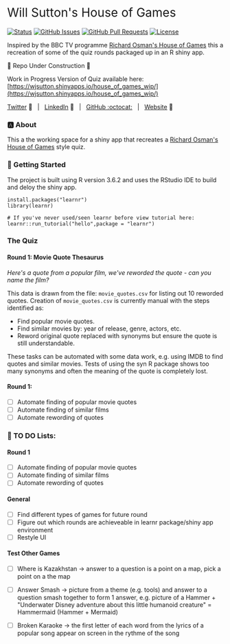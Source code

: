 <h1 style="font-weight:normal">
  Will Sutton's House of Games 
</h1>


[![Status](https://www.repostatus.org/badges/latest/wip.svg)]() [![GitHub Issues](https://img.shields.io/github/issues/wjsutton/house_of_games.svg)](https://github.com/wjsutton/house_of_games/issues) [![GitHub Pull Requests](https://img.shields.io/github/issues-pr/wjsutton/house_of_games.svg)](https://github.com/wjsutton/house_of_games/pulls) [![License](https://img.shields.io/badge/license-MIT-blue.svg)](/LICENSE)

Inspired by the BBC TV programme [Richard Osman's House of Games](https://www.bbc.co.uk/programmes/b094mjv0) this a recreation of some of the quiz rounds packaged up in an R shiny app. 

:construction: Repo Under Construction :construction: 

Work in Progress Version of Quiz available here:  [https://wjsutton.shinyapps.io/house_of_games_wip/](https://wjsutton.shinyapps.io/house_of_games_wip/)

[Twitter][Twitter] :speech_balloon:&nbsp;&nbsp;&nbsp;|&nbsp;&nbsp;&nbsp;[LinkedIn][LinkedIn] :necktie:&nbsp;&nbsp;&nbsp;|&nbsp;&nbsp;&nbsp;[GitHub :octocat:][GitHub]&nbsp;&nbsp;&nbsp;|&nbsp;&nbsp;&nbsp;[Website][Website] :link:


<!--
Quick Link 
-->

[Twitter]:https://twitter.com/WJSutton12
[LinkedIn]:https://www.linkedin.com/in/will-sutton-14711627/
[GitHub]:https://github.com/wjsutton
[Website]:https://wjsutton.github.io/

### :a: About

This a the working space for a shiny app that recreates a [Richard Osman's House of Games](https://www.bbc.co.uk/programmes/b094mjv0)  style quiz.

### :checkered_flag: Getting Started

The project is built using R version 3.6.2 and uses the RStudio IDE to build and deloy the shiny app.

```
install.packages("learnr")
library(learnr)

# If you've never used/seen learnr before view tutorial here:
learnr::run_tutorial("hello",package = "learnr")
```

### The Quiz

#### Round 1: Movie Quote Thesaurus

*Here's a quote from a popular film, we've reworded the quote - can you name the film?*

This data is drawn from the file: `movie_quotes.csv` for listing out 10 reworded quotes. Creation of `movie_quotes.csv` is currently manual with the steps identified as:

- Find popular movie quotes.
- Find similar movies by: year of release, genre, actors, etc.
- Reword original quote replaced with synonyms but ensure the quote is still understandable.

These tasks can be automated with some data work, e.g. using IMDB to find quotes and similar movies. Tests of using the syn R package shows too many synonyms and often the meaning of the quote is completely lost.

#### Round 1: 

- [ ] Automate finding of popular movie quotes
- [ ] Automate finding of similar films
- [ ] Automate rewording of quotes

### :thinking: TO DO Lists:

#### Round 1

- [ ] Automate finding of popular movie quotes
- [ ] Automate finding of similar films
- [ ] Automate rewording of quotes

#### General

- [ ] Find different types of games for future round
- [ ] Figure out which rounds are achieveable in learnr package/shiny app environment
- [ ] Restyle UI

#### Test Other Games

- [ ] Where is Kazakhstan -> answer to a question is a point on a map, pick a point on a the map
- [ ] Answer Smash -> picture from a theme (e.g. tools) and answer to a question smash together to form 1 answer, e.g. picture of a Hammer + "Underwater Disney adventure about this little humanoid creature" = Hammermaid (Hammer + Mermaid)
- [ ] Broken Karaoke -> the first letter of each word from the lyrics of a popular song appear on screen in the rythme of the song


